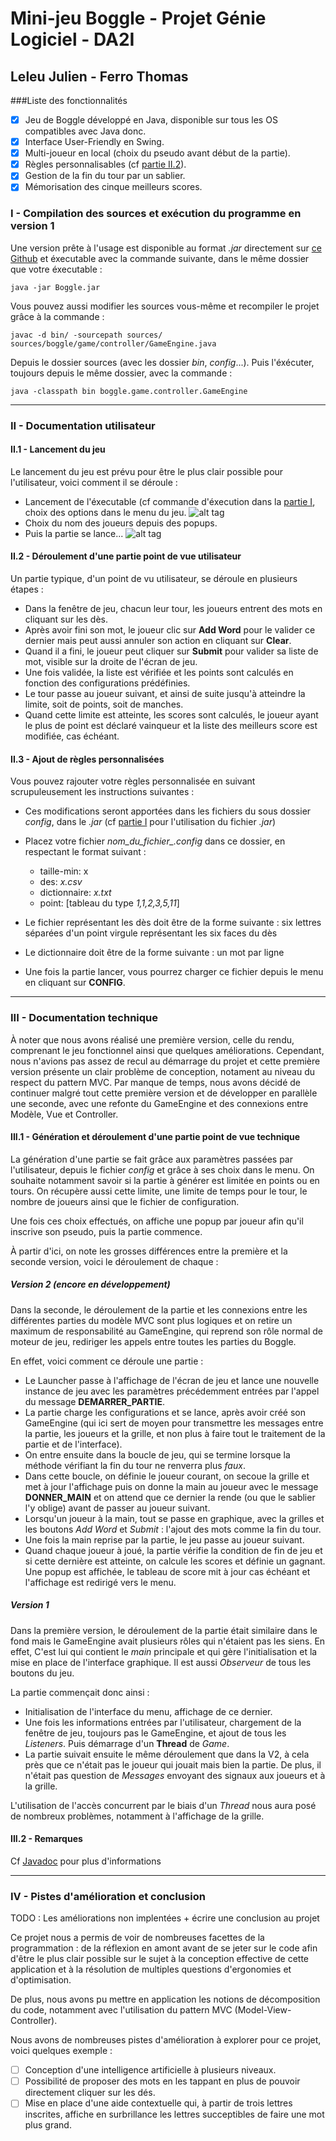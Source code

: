 
# Mini-jeu Boggle - Projet Génie Logiciel - DA2I
## Leleu Julien - Ferro Thomas

###Liste des fonctionnalités

- [x] Jeu de Boggle développé en Java, disponible sur tous les OS compatibles avec Java donc.
- [x] Interface User-Friendly en Swing.
- [x] Multi-joueur en local (choix du pseudo avant début de la partie).
- [x] Règles personnalisables (cf [partie II.2](#ii2---ajout-de-règles-personnalisées)).
- [x] Gestion de la fin du tour par un sablier.
- [x] Mémorisation des cinque meilleurs scores.

### I - Compilation des sources et exécution du programme en version 1

Une version prête à l'usage est disponible au format _.jar_ directement sur [ce Github](https://github.com/ThomasFerro/ProjetLongGL) et éxecutable avec la commande suivante, dans le même dossier que votre éxecutable :

` java -jar Boggle.jar  `

Vous pouvez aussi modifier les sources vous-même et recompiler le projet grâce à la commande :

` javac -d bin/ -sourcepath sources/ sources/boggle/game/controller/GameEngine.java `

Depuis le dossier sources (avec les dossier *bin*, *config*...).
Puis l'éxécuter, toujours depuis le même dossier, avec la commande :

` java -classpath bin boggle.game.controller.GameEngine `

-----------------------------

### II - Documentation utilisateur
#### II.1 - Lancement du jeu

Le lancement du jeu est prévu pour être le plus clair possible pour l'utilisateur, voici comment il se déroule :
- Lancement de l'éxecutable (cf commande d'éxecution dans la [partie I](#i---compilation-des-sources-et-exécution-du-programme), choix des options dans le menu du jeu.
![alt tag](https://raw.github.com/ThomasFerro/ProjetLongGL/VF1/img/BoggleMenu.png)
- Choix du nom des joueurs depuis des popups.
- Puis la partie se lance...
![alt tag](https://raw.github.com/ThomasFerro/ProjetLongGL/VF1/img/BoggleJeu.png)

#### II.2 - Déroulement d'une partie point de vue utilisateur

Un partie typique, d'un point de vu utilisateur, se déroule en plusieurs étapes :
- Dans la fenêtre de jeu, chacun leur tour, les joueurs entrent des mots en cliquant sur les dès. 
- Après avoir fini son mot, le joueur clic sur **Add Word** pour le valider ce dernier mais peut aussi annuler son action en cliquant sur **Clear**. 
- Quand il a fini, le joueur peut cliquer sur **Submit** pour valider sa liste de mot, visible sur la droite de l'écran de jeu.
- Une fois validée, la liste est vérifiée et les points sont calculés en fonction des configurations prédéfinies.
- Le tour passe au joueur suivant, et ainsi de suite jusqu'à atteindre la limite, soit de points, soit de manches.
- Quand cette limite est atteinte, les scores sont calculés, le joueur ayant le plus de point est déclaré vainqueur et la liste des meilleurs score est modifiée, cas échéant.

#### II.3 - Ajout de règles personnalisées

Vous pouvez rajouter votre règles personnalisée en suivant scrupuleusement les instructions suivantes :

- Ces modifications seront apportées dans les fichiers du sous dossier *config*, dans le *.jar* (cf [partie I](#i---compilation-des-sources-et-exécution-du-programme) pour l'utilisation du fichier *.jar*)
- Placez votre fichier *nom_du_fichier_.config* dans ce dossier, en respectant le format suivant :  
  - taille-min:  x
  - des: *x.csv*
  - dictionnaire: *x.txt*
  - point: [tableau du type *1,1,2,3,5,11*]
- Le fichier représentant les dès doit être de la forme suivante : six lettres séparées d'un point virgule représentant les six faces du dès
- Le dictionnaire doit être de la forme suivante : un mot par ligne


- Une fois la partie lancer, vous pourrez charger ce fichier depuis le menu en cliquant sur **CONFIG**.

-----------------------------

### III - Documentation technique

À noter que nous avons réalisé une première version, celle du rendu, comprenant le jeu fonctionnel ainsi que quelques améliorations. Cependant, nous n'avions pas assez de recul au démarrage du projet et cette première version présente un clair problème de conception, notament au niveau du respect du pattern MVC. Par manque de temps, nous avons décidé de continuer malgré tout cette première version et de développer en parallèle une seconde, avec une refonte du GameEngine et des connexions entre Modèle, Vue et Controller.

#### III.1 - Génération et déroulement d'une partie point de vue technique

La génération d'une partie se fait grâce aux paramètres passées par l'utilisateur, depuis le fichier *config* et grâce à ses choix dans le menu. On souhaite notamment savoir si la partie à générer est limitée en points ou en tours. On récupère aussi cette limite, une limite de temps pour le tour, le nombre de joueurs ainsi que le fichier de configuration.


Une fois ces choix effectués, on affiche une popup par joueur afin qu'il inscrive son pseudo, puis la partie commence.


À partir d'ici, on note les grosses différences entre la première et la seconde version, voici le déroulement de chaque :

##### Version 2 (encore en développement)

Dans la seconde, le déroulement de la partie et les connexions entre les différentes parties du modèle MVC sont plus logiques et on retire un maximum de responsabilité au GameEngine, qui reprend son rôle normal de moteur de jeu, rediriger les appels entre toutes les parties du Boggle.


En effet, voici comment ce déroule une partie :
- Le Launcher passe à l'affichage de l'écran de jeu et lance une nouvelle instance de jeu avec les paramètres précédemment entrées par l'appel du message **DEMARRER_PARTIE**.
- La partie charge les configurations et se lance, après avoir créé son GameEngine (qui ici sert de moyen pour transmettre les messages entre la partie, les joueurs et la grille, et non plus à faire tout le traitement de la partie et de l'interface).
- On entre ensuite dans la boucle de jeu, qui se termine lorsque la méthode vérifiant la fin du tour ne renverra plus *faux*.
- Dans cette boucle, on définie le joueur courant, on secoue la grille et met à jour l'affichage puis on donne la main au joueur avec le message **DONNER_MAIN** et on attend que ce dernier la rende (ou que le sablier l'y oblige) avant de passer au joueur suivant.
- Lorsqu'un joueur à la main, tout se passe en graphique, avec la grilles et les boutons *Add Word* et *Submit* : l'ajout des mots comme la fin du tour.
- Une fois la main reprise par la partie, le jeu passe au joueur suivant.
- Quand chaque joueur à joué, la partie vérifie la condition de fin de jeu et si cette dernière est atteinte, on calcule les scores et définie un gagnant. Une popup est affichée, le tableau de score mit à jour cas échéant et l'affichage est redirigé vers le menu.

##### Version 1

Dans la première version, le déroulement de la partie était similaire dans le fond mais le GameEngine avait plusieurs rôles qui n'étaient pas les siens. En effet, C'est lui qui contient le *main* principale et qui gère l'initialisation et la mise en place de l'interface graphique. Il est aussi *Observeur* de tous les boutons du jeu.

La partie commençait donc ainsi :
- Initialisation de l'interface du menu, affichage de ce dernier.
- Une fois les informations entrées par l'utilisateur, chargement de la fenêtre de jeu, toujours pas le GameEngine, et ajout de tous les *Listeners*. Puis démarrage d'un **Thread** de *Game*.
- La partie suivait ensuite le même déroulement que dans la V2, à cela près que ce n'était pas le joueur qui jouait mais bien la partie. De plus, il n'était pas question de *Messages* envoyant des signaux aux joueurs et à la grille.


L'utilisation de l'accès concurrent par le biais d'un *Thread* nous aura posé de nombreux problèmes, notamment à l'affichage de la grille.


#### III.2 - Remarques
Cf [Javadoc](#) pour plus d'informations

----------------------------

### IV - Pistes d'amélioration et conclusion
TODO : Les améliorations non implentées + écrire une conclusion au projet

Ce projet nous a permis de voir de nombreuses facettes de la programmation : de la réflexion en amont avant de se jeter sur le code afin d'être le plus clair possible sur le sujet à la conception effective de cette application et à la résolution de multiples questions d'ergonomies et d'optimisation.


De plus, nous avons pu mettre en application les notions de décomposition du code, notamment avec l'utilisation du pattern MVC (Model-View-Controller).


Nous avons de nombreuses pistes d'amélioration à explorer pour ce projet, voici quelques exemple :
- [ ] Conception d'une intelligence artificielle à plusieurs niveaux.
- [ ] Possibilité de proposer des mots en les tappant en plus de pouvoir directement cliquer sur les dés.
- [ ] Mise en place d'une aide contextuelle qui, à partir de trois lettres inscrites, affiche en surbrillance les lettres succeptibles de faire une mot plus grand.
